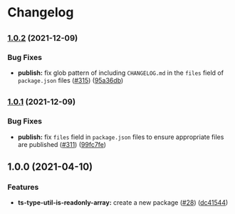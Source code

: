 # Changelog


## <span style="font-size:smaller">[1.0.2](https://www.github.com/sounisi5011/npm-packages/compare/ts-type-util-is-readonly-array-v1.0.1...ts-type-util-is-readonly-array-v1.0.2) (2021-12-09)</span>

### Bug Fixes

* **publish:** fix glob pattern of including `CHANGELOG.md` in the `files` field of `package.json` files ([#315](https://www.github.com/sounisi5011/npm-packages/issues/315)) ([95a36db](https://www.github.com/sounisi5011/npm-packages/commit/95a36db45185784b37cdbf3843746b3e808d67b3))


## <span style="font-size:smaller">[1.0.1](https://www.github.com/sounisi5011/npm-packages/compare/ts-type-util-is-readonly-array-v1.0.0...ts-type-util-is-readonly-array-v1.0.1) (2021-12-09)</span>

### Bug Fixes

* **publish:** fix `files` field in `package.json` files to ensure appropriate files are published ([#311](https://www.github.com/sounisi5011/npm-packages/issues/311)) ([99fc7fe](https://www.github.com/sounisi5011/npm-packages/commit/99fc7fe66eb180b7aeeaa10b60951b3767cbae3c))


## 1.0.0 (2021-04-10)

### Features

* **ts-type-util-is-readonly-array:** create a new package  ([#28](https://www.github.com/sounisi5011/npm-packages/issues/28)) ([dc41544](https://www.github.com/sounisi5011/npm-packages/commit/dc4154419fc9a5db8cade1d5f01914cf5874a3c7))